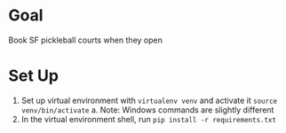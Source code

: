 # Goal
Book SF pickleball courts when they open


# Set Up
1. Set up virtual environment with `virtualenv venv` and activate it `source venv/bin/activate`
  a. Note: Windows commands are slightly different
2. In the virtual environment shell, run `pip install -r requirements.txt`